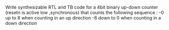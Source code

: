 Write synthesizable RTL and TB code for a 4bit binary up-down counter (resetn is active low ,synchronous) that counts the following sequence : -0 up to 8 when counting in an up direction -8 down to 0 when counting in a down direction
